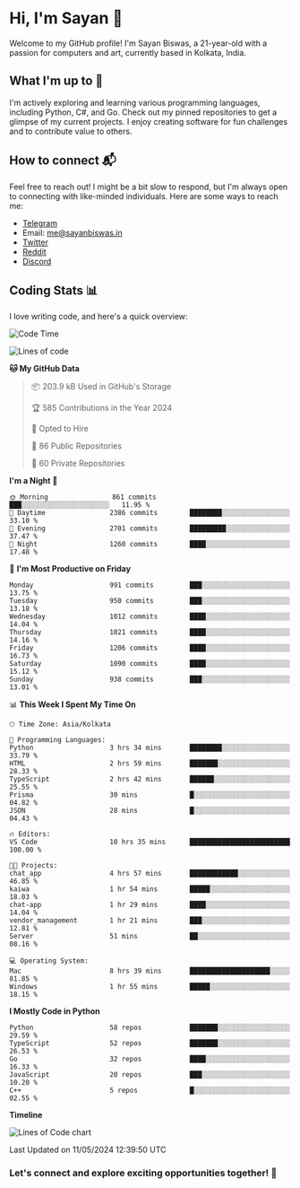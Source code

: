 # Hi, I'm Sayan 👋

Welcome to my GitHub profile! I'm Sayan Biswas, a 21-year-old with a passion for computers and art, currently based in Kolkata, India.

## What I'm up to 🚀

I'm actively exploring and learning various programming languages, including Python, C#, and Go. Check out my pinned repositories to get a glimpse of my current projects. I enjoy creating software for fun challenges and to contribute value to others.

## How to connect 📬

Feel free to reach out! I might be a bit slow to respond, but I'm always open to connecting with like-minded individuals. Here are some ways to reach me:

- [Telegram](https://t.me/dank_as_fuck)
- Email: [me@sayanbiswas.in](mailto:me@sayanbiswas.in)
- [Twitter](https://twitter.com/TheDankDel)
- [Reddit](https://www.reddit.com/user/dank_as_fuck_/)
- [Discord](https://discordapp.com/users/506536929152466945)

## Coding Stats 📊

I love writing code, and here's a quick overview:

<!--START_SECTION:waka-->
![Code Time](http://img.shields.io/badge/Code%20Time-1%2C612%20hrs%2049%20mins-blue)

![Lines of code](https://img.shields.io/badge/From%20Hello%20World%20I%27ve%20Written-5.7%20million%20lines%20of%20code-blue)

**🐱 My GitHub Data** 

> 📦 203.9 kB Used in GitHub's Storage 
 > 
> 🏆 585 Contributions in the Year 2024
 > 
> 💼 Opted to Hire
 > 
> 📜 86 Public Repositories 
 > 
> 🔑 60 Private Repositories 
 > 
**I'm a Night 🦉** 

```text
🌞 Morning                861 commits         ███░░░░░░░░░░░░░░░░░░░░░░   11.95 % 
🌆 Daytime                2386 commits        ████████░░░░░░░░░░░░░░░░░   33.10 % 
🌃 Evening                2701 commits        █████████░░░░░░░░░░░░░░░░   37.47 % 
🌙 Night                  1260 commits        ████░░░░░░░░░░░░░░░░░░░░░   17.48 % 
```
📅 **I'm Most Productive on Friday** 

```text
Monday                   991 commits         ███░░░░░░░░░░░░░░░░░░░░░░   13.75 % 
Tuesday                  950 commits         ███░░░░░░░░░░░░░░░░░░░░░░   13.18 % 
Wednesday                1012 commits        ████░░░░░░░░░░░░░░░░░░░░░   14.04 % 
Thursday                 1021 commits        ████░░░░░░░░░░░░░░░░░░░░░   14.16 % 
Friday                   1206 commits        ████░░░░░░░░░░░░░░░░░░░░░   16.73 % 
Saturday                 1090 commits        ████░░░░░░░░░░░░░░░░░░░░░   15.12 % 
Sunday                   938 commits         ███░░░░░░░░░░░░░░░░░░░░░░   13.01 % 
```


📊 **This Week I Spent My Time On** 

```text
🕑︎ Time Zone: Asia/Kolkata

💬 Programming Languages: 
Python                   3 hrs 34 mins       ████████░░░░░░░░░░░░░░░░░   33.79 % 
HTML                     2 hrs 59 mins       ███████░░░░░░░░░░░░░░░░░░   28.33 % 
TypeScript               2 hrs 42 mins       ██████░░░░░░░░░░░░░░░░░░░   25.55 % 
Prisma                   30 mins             █░░░░░░░░░░░░░░░░░░░░░░░░   04.82 % 
JSON                     28 mins             █░░░░░░░░░░░░░░░░░░░░░░░░   04.43 % 

🔥 Editors: 
VS Code                  10 hrs 35 mins      █████████████████████████   100.00 % 

🐱‍💻 Projects: 
chat_app                 4 hrs 57 mins       ████████████░░░░░░░░░░░░░   46.85 % 
kaiwa                    1 hr 54 mins        █████░░░░░░░░░░░░░░░░░░░░   18.03 % 
chat-app                 1 hr 29 mins        ████░░░░░░░░░░░░░░░░░░░░░   14.04 % 
vendor_management        1 hr 21 mins        ███░░░░░░░░░░░░░░░░░░░░░░   12.81 % 
Server                   51 mins             ██░░░░░░░░░░░░░░░░░░░░░░░   08.16 % 

💻 Operating System: 
Mac                      8 hrs 39 mins       ████████████████████░░░░░   81.85 % 
Windows                  1 hr 55 mins        █████░░░░░░░░░░░░░░░░░░░░   18.15 % 
```

**I Mostly Code in Python** 

```text
Python                   58 repos            ███████░░░░░░░░░░░░░░░░░░   29.59 % 
TypeScript               52 repos            ███████░░░░░░░░░░░░░░░░░░   26.53 % 
Go                       32 repos            ████░░░░░░░░░░░░░░░░░░░░░   16.33 % 
JavaScript               20 repos            ███░░░░░░░░░░░░░░░░░░░░░░   10.20 % 
C++                      5 repos             █░░░░░░░░░░░░░░░░░░░░░░░░   02.55 % 
```



**Timeline**

![Lines of Code chart](https://raw.githubusercontent.com/Dank-del/Dank-del/main/assets/bar_graph.png)


 Last Updated on 11/05/2024 12:39:50 UTC
<!--END_SECTION:waka-->

### Let's connect and explore exciting opportunities together! 🚀

